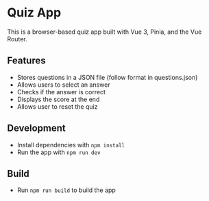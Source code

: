 # Quiz App

This is a browser-based quiz app built with Vue 3, Pinia, and the Vue Router.

## Features

- Stores questions in a JSON file (follow format in questions.json)
- Allows users to select an answer
- Checks if the answer is correct
- Displays the score at the end
- Allows user to reset the quiz

## Development

- Install dependencies with `npm install`
- Run the app with `npm run dev`

## Build

- Run `npm run build` to build the app
